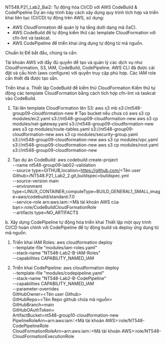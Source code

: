 NT548.P21_Lab2_Bai2: Tự động hóa CI/CD với AWS CodeBuild & CodePipeline
Dự án này trình bày cách xây dựng quy trình tích hợp và triển khai liên tục (CI/CD) tự động trên AWS, sử dụng:

- AWS CloudFormation để quản lý hạ tầng dưới dạng mã (IaC).
- AWS CodeBuild để tự động kiểm thử các template CloudFormation với cfn-lint và taskcat.
- AWS CodePipeline để triển khai ứng dụng tự động từ mã nguồn.

Chuẩn bị
Để bắt đầu, chúng ta cần:

Tài khoản AWS với đầy đủ quyền để tạo và quản lý các dịch vụ như CloudFormation, S3, IAM, CodeBuild, CodePipeline.
AWS CLI đã được cài đặt và cấu hình (aws configure) với quyền truy cập phù hợp.
Các IAM role cần thiết đã được tạo sẵn.

Triển khai
a. Thiết lập CodeBuild để kiểm thử CloudFormation
Kiểm thử tự động các template CloudFormation bằng cách tích hợp cfn-lint và taskcat vào CodeBuild.

1. Tải lên template CloudFormation lên S3:
   aws s3 mb s3://nt548-group09-cloudformation-new # Tạo bucket nếu chưa có
   aws s3 cp modules/ec2.yaml s3://nt548-group09-cloudformation-new
   aws s3 cp modules/nat-gateway.yaml s3://nt548-group09-cloudformation-new
   aws s3 cp modules/route-tables.yaml s3://nt548-group09-cloudformation-new
   aws s3 cp modules/security-group.yaml s3://nt548-group09-cloudformation-new
   aws s3 cp modules/vpc.yaml s3://nt548-group09-cloudformation-new
   aws s3 cp modules/root.yaml s3://nt548-group09-cloudformation-new

2. Tạo dự án CodeBuild:
   aws codebuild create-project \
    --name nt548-group09-lab02-validation \
    --source type=GITHUB,location=https://github.com/<Tên user Github>/NT548.P21_Lab2_2.git,buildspec=buildspec.yml \
    --source-version main \
    --environment type=LINUX_CONTAINER,computeType=BUILD_GENERAL1_SMALL,image=aws/codebuild/standard:7.0 \
    --service-role arn:aws:iam::<Mã tài khoản AWS của bạn>:role/CodeBuildCloudFormationRole \
    --artifacts type=NO_ARTIFACTS

b. Xây dựng CodePipeline tự động hóa triển khai
Thiết lập một quy trình CI/CD hoàn chỉnh với CodePipeline để tự động build và deploy ứng dụng từ mã nguồn.

1. Triển khai IAM Roles:
   aws cloudformation deploy \
    --template-file "modules/iam-roles.yaml" \
    --stack-name "NT548-Lab2-B-IAM-Roles" \
    --capabilities CAPABILITY_NAMED_IAM

2. Triển khai CodePipeline:
   aws cloudformation deploy \
    --template-file "modules/codepipeline.yaml" \
    --stack-name "NT548-Lab2-B-CodePipeline" \
    --capabilities CAPABILITY_NAMED_IAM \
    --parameter-overrides \
    GitHubOwner=<Tên user Github> \
    GitHubRepo=<Tên Repo github chứa mã nguồn> \
    GitHubBranch=main \
    GitHubOAuthToken=<Personal Access Token Github> \
    ArtifactBucket=nt548-group10-cloudformation-new \
    PipelineRoleArn=arn:aws:iam::<Mã tài khoản AWS>:role/NT548-CodePipelineRole \
    CloudFormationRoleArn=arn:aws:iam::<Mã tài khoản AWS>:role/NT548-CloudFormationExecutionRole
